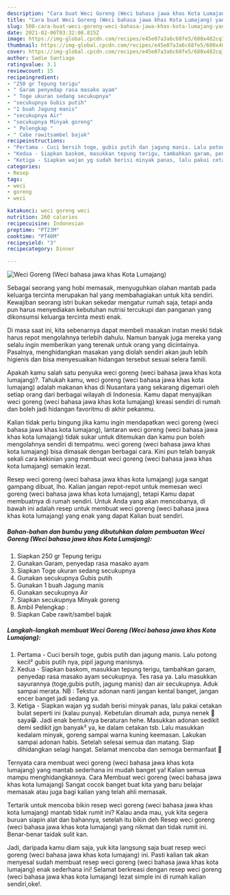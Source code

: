 ```yaml
---
description: "Cara buat Weci Goreng (Weci bahasa jawa khas Kota Lumajang) yang enak Untuk Jualan"
title: "Cara buat Weci Goreng (Weci bahasa jawa khas Kota Lumajang) yang enak Untuk Jualan"
slug: 508-cara-buat-weci-goreng-weci-bahasa-jawa-khas-kota-lumajang-yang-enak-untuk-jualan
date: 2021-02-06T03:32:08.815Z
image: https://img-global.cpcdn.com/recipes/e45e07a3a6c68fe5/680x482cq70/weci-goreng-weci-bahasa-jawa-khas-kota-lumajang-foto-resep-utama.jpg
thumbnail: https://img-global.cpcdn.com/recipes/e45e07a3a6c68fe5/680x482cq70/weci-goreng-weci-bahasa-jawa-khas-kota-lumajang-foto-resep-utama.jpg
cover: https://img-global.cpcdn.com/recipes/e45e07a3a6c68fe5/680x482cq70/weci-goreng-weci-bahasa-jawa-khas-kota-lumajang-foto-resep-utama.jpg
author: Sadie Santiago
ratingvalue: 3.1
reviewcount: 15
recipeingredient:
- "250 gr Tepung terigu"
- " Garam penyedap rasa masako ayam"
- " Toge ukuran sedang secukupnya"
- "secukupnya Gubis putih"
- "1 buah Jagung manis"
- "secukupnya Air"
- "secukupnya Minyak goreng"
- " Pelengkap "
- " Cabe rawitsambel bajak"
recipeinstructions:
- "Pertama - Cuci bersih toge, gubis putih dan jagung manis. Lalu potong kecil² gubis putih nya, pipil jagung manisnya."
- "Kedua - Siapkan baskom, masukkan tepung terigu, tambahkan garam, penyedap rasa masako ayam secukupnya. Tes rasa ya. Lalu masukkan sayurannya (toge,gubis putih, jagung manis) dan air secukupnya. Aduk sampai merata. NB : Tekstur adonan nanti jangan kental banget, jangan encer banget jadi sedang ya."
- "Ketiga - Siapkan wajan yg sudah berisi minyak panas, lalu pakai cetakan bulat seperti ini (kalau punya). Kebetulan dirumah ada, punya nenek 👵 saya😁. Jadi enak bentuknya beraturan hehe. Masukkan adonan sedikit demi sedikit jgn banyak² ya, ke dalam cetakan tsb. Lalu masukkan kedalam minyak, goreng sampai warna kuning keemasan. Lakukan sampai adonan habis. Setelah selesai semua dan matang. Siap dihidangkan selagi hangat. Selamat mencoba dan semoga bermanfaat 🙏"
categories:
- Resep
tags:
- weci
- goreng
- weci

katakunci: weci goreng weci 
nutrition: 260 calories
recipecuisine: Indonesian
preptime: "PT23M"
cooktime: "PT46M"
recipeyield: "3"
recipecategory: Dinner

---
```



![Weci Goreng (Weci bahasa jawa khas Kota Lumajang)](https://img-global.cpcdn.com/recipes/e45e07a3a6c68fe5/680x482cq70/weci-goreng-weci-bahasa-jawa-khas-kota-lumajang-foto-resep-utama.jpg)

Sebagai seorang yang hobi memasak, menyuguhkan olahan mantab pada keluarga tercinta merupakan hal yang membahagiakan untuk kita sendiri. Kewajiban seorang istri bukan sekedar mengatur rumah saja, tetapi anda pun harus menyediakan kebutuhan nutrisi tercukupi dan panganan yang dikonsumsi keluarga tercinta mesti enak.

Di masa  saat ini, kita sebenarnya dapat membeli masakan instan meski tidak harus repot mengolahnya terlebih dahulu. Namun banyak juga mereka yang selalu ingin memberikan yang terenak untuk orang yang dicintainya. Pasalnya, menghidangkan masakan yang diolah sendiri akan jauh lebih higienis dan bisa menyesuaikan hidangan tersebut sesuai selera famili. 



Apakah kamu salah satu penyuka weci goreng (weci bahasa jawa khas kota lumajang)?. Tahukah kamu, weci goreng (weci bahasa jawa khas kota lumajang) adalah makanan khas di Nusantara yang sekarang digemari oleh setiap orang dari berbagai wilayah di Indonesia. Kamu dapat menyajikan weci goreng (weci bahasa jawa khas kota lumajang) kreasi sendiri di rumah dan boleh jadi hidangan favoritmu di akhir pekanmu.

Kalian tidak perlu bingung jika kamu ingin mendapatkan weci goreng (weci bahasa jawa khas kota lumajang), lantaran weci goreng (weci bahasa jawa khas kota lumajang) tidak sukar untuk ditemukan dan kamu pun boleh mengolahnya sendiri di tempatmu. weci goreng (weci bahasa jawa khas kota lumajang) bisa dimasak dengan berbagai cara. Kini pun telah banyak sekali cara kekinian yang membuat weci goreng (weci bahasa jawa khas kota lumajang) semakin lezat.

Resep weci goreng (weci bahasa jawa khas kota lumajang) juga sangat gampang dibuat, lho. Kalian jangan repot-repot untuk memesan weci goreng (weci bahasa jawa khas kota lumajang), tetapi Kamu dapat membuatnya di rumah sendiri. Untuk Anda yang akan mencobanya, di bawah ini adalah resep untuk membuat weci goreng (weci bahasa jawa khas kota lumajang) yang enak yang dapat Kalian buat sendiri.

<!--inarticleads1-->

##### Bahan-bahan dan bumbu yang dibutuhkan dalam pembuatan Weci Goreng (Weci bahasa jawa khas Kota Lumajang):

1. Siapkan 250 gr Tepung terigu
1. Gunakan  Garam, penyedap rasa masako ayam
1. Siapkan  Toge ukuran sedang secukupnya
1. Gunakan secukupnya Gubis putih
1. Gunakan 1 buah Jagung manis
1. Gunakan secukupnya Air
1. Siapkan secukupnya Minyak goreng
1. Ambil  Pelengkap :
1. Siapkan  Cabe rawit/sambel bajak




<!--inarticleads2-->

##### Langkah-langkah membuat Weci Goreng (Weci bahasa jawa khas Kota Lumajang):

1. Pertama - Cuci bersih toge, gubis putih dan jagung manis. Lalu potong kecil² gubis putih nya, pipil jagung manisnya.
1. Kedua - Siapkan baskom, masukkan tepung terigu, tambahkan garam, penyedap rasa masako ayam secukupnya. Tes rasa ya. Lalu masukkan sayurannya (toge,gubis putih, jagung manis) dan air secukupnya. Aduk sampai merata. NB : Tekstur adonan nanti jangan kental banget, jangan encer banget jadi sedang ya.
1. Ketiga - Siapkan wajan yg sudah berisi minyak panas, lalu pakai cetakan bulat seperti ini (kalau punya). Kebetulan dirumah ada, punya nenek 👵 saya😁. Jadi enak bentuknya beraturan hehe. Masukkan adonan sedikit demi sedikit jgn banyak² ya, ke dalam cetakan tsb. Lalu masukkan kedalam minyak, goreng sampai warna kuning keemasan. Lakukan sampai adonan habis. Setelah selesai semua dan matang. Siap dihidangkan selagi hangat. Selamat mencoba dan semoga bermanfaat 🙏




Ternyata cara membuat weci goreng (weci bahasa jawa khas kota lumajang) yang mantab sederhana ini mudah banget ya! Kalian semua mampu menghidangkannya. Cara Membuat weci goreng (weci bahasa jawa khas kota lumajang) Sangat cocok banget buat kita yang baru belajar memasak atau juga bagi kalian yang telah ahli memasak.

Tertarik untuk mencoba bikin resep weci goreng (weci bahasa jawa khas kota lumajang) mantab tidak rumit ini? Kalau anda mau, yuk kita segera buruan siapin alat dan bahannya, setelah itu bikin deh Resep weci goreng (weci bahasa jawa khas kota lumajang) yang nikmat dan tidak rumit ini. Benar-benar taidak sulit kan. 

Jadi, daripada kamu diam saja, yuk kita langsung saja buat resep weci goreng (weci bahasa jawa khas kota lumajang) ini. Pasti kalian tak akan menyesal sudah membuat resep weci goreng (weci bahasa jawa khas kota lumajang) enak sederhana ini! Selamat berkreasi dengan resep weci goreng (weci bahasa jawa khas kota lumajang) lezat simple ini di rumah kalian sendiri,oke!.

